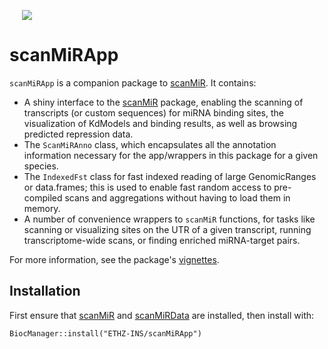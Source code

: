 <a style="align: right; margin-left: 20px; margin-bottom: 10px;" href="https://github.com/ETHZ-INS/scanMiR" target="_blank"><img  src="https://raw.githubusercontent.com/ETHZ-INS/scanMiR/master/inst/docs/sticker.svg"/></a>

# scanMiRApp

`scanMiRApp` is a companion package to <a href="https://github.com/ETHZ-INS/scanMiR">scanMiR</a>.
It contains:

* A shiny interface to the <a href="https://github.com/ETHZ-INS/scanMiR">scanMiR</a> package,
enabling the scanning of transcripts (or custom sequences) for miRNA binding sites, the 
visualization of KdModels and binding results, as well as browsing predicted repression data.
* The `ScanMiRAnno` class, which encapsulates all the annotation information necessary for the
app/wrappers in this package for a given species.
* The `IndexedFst` class for fast indexed reading of large GenomicRanges or data.frames; this is
used to enable fast random access to pre-compiled scans and aggregations without having to load
them in memory.
* A number of convenience wrappers to `scanMiR` functions, for tasks like scanning or
visualizing sites on the UTR of a given transcript, running transcriptome-wide scans, or 
finding enriched miRNA-target pairs.

For more information, see the package's [vignettes](vignettes/).

## Installation

First ensure that <a href="https://github.com/ETHZ-INS/scanMiR">scanMiR</a> and 
<a href="https://github.com/ETHZ-INS/scanMiRData">scanMiRData</a> are installed, then install 
with:

```{r}
BiocManager::install("ETHZ-INS/scanMiRApp")
```

